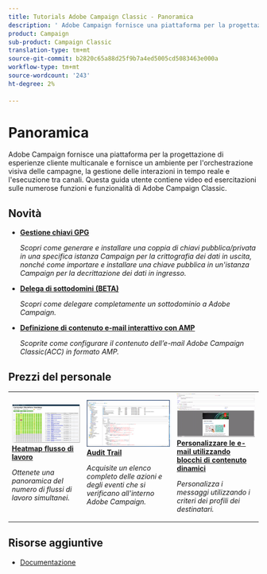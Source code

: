 ```yaml
---
title: Tutorials Adobe Campaign Classic - Panoramica
description: ' Adobe Campaign fornisce una piattaforma per la progettazione di esperienze cliente multicanale e fornisce un ambiente per l''orchestrazione visiva delle campagne, la gestione delle interazioni in tempo reale e l''esecuzione tra canali. Questa guida utente contiene video ed esercitazioni sulle numerose funzioni e funzionalità di  Adobe Campaign Standard.'
product: Campaign
sub-product: Campaign Classic
translation-type: tm+mt
source-git-commit: b2820c65a88d25f9b7a4ed5005cd5083463e000a
workflow-type: tm+mt
source-wordcount: '243'
ht-degree: 2%

---
```



# Panoramica

 Adobe Campaign fornisce una piattaforma per la progettazione di esperienze cliente multicanale e fornisce un ambiente per l&#39;orchestrazione visiva delle campagne, la gestione delle interazioni in tempo reale e l&#39;esecuzione tra canali. Questa guida utente contiene video ed esercitazioni sulle numerose funzioni e funzionalità di Adobe Campaign Classic.

## Novità

* **[Gestione chiavi GPG](/help/acc/monitoring-campaign-classic/control-panel/gpg-key-management/gpg-key-management-overview.md)**

   *Scopri come generare e installare una coppia di chiavi pubblica/privata in una specifica istanza Campaign per la crittografia dei dati in uscita, nonché come importare e installare una chiave pubblica in un&#39;istanza Campaign per la decrittazione dei dati in ingresso.*

* **[Delega di sottodomini (BETA)](/help/acc/monitoring-campaign-classic/control-panel/subdomain-delegation.md)**

   *Scopri come delegare completamente un sottodominio a  Adobe Campaign.*

* **[Definizione di contenuto e-mail interattivo con AMP](/help/acc/sending-messages/email-channel/defining-interactive-email-content-with-amp.md)**

   *Scoprite come configurare il contenuto dell’e-mail Adobe Campaign Classic(ACC) in formato AMP.*

## Prezzi del personale

<table>
<tr>
  <td>
    <a href="./monitoring-campaign-classic/workflow-heatmap.md">
      <img alt="Heatmap del flusso di lavoro (video)" src="./assets/workflow-heatmap.png"/>
    </a>
    <div>
      <a href="./monitoring-campaign-classic/workflow-heatmap.md">
    <strong>Heatmap flusso di lavoro</strong>
    </a>
    </div>
    <p>
    <em>Ottenete una panoramica del numero di flussi di lavoro simultanei.</em>
    <p>
  </td>
   <td>
    <a href="./monitoring-campaign-classic/audit-trail.md">
      <img alt="Audit Trail (video)" src="./assets/acc-audit-trail.png" />
    </a>
    <div>
      <a href="./monitoring-campaign-classic/audit-trail.md">
    <strong>Audit Trail</strong>
    </a>
    </div>
    <p>
    <em>Acquisite un elenco completo delle azioni e degli eventi che si verificano all'interno  Adobe Campaign.</em>
    <p>
  </td>
  <td>
    <a href="./sending-messages/email-channel/personalization-with-dynamic-content-blocks.md">
      <img alt="Personalizzare le e-mail mediante blocchi di contenuto dinamici (video)" src="./assets/ACC-Personalization.png" />
    </a>
    <div>
      <a href="./sending-messages/email-channel/personalization-with-dynamic-content-blocks.md">
    <strong>Personalizzare le e-mail utilizzando blocchi di contenuto dinamici</strong>
    </a>
    </div>
    <p>
    <em>Personalizza i messaggi utilizzando i criteri dei profili dei destinatari. </em>
    <p>
  </td>
</tr>
</table>

## Risorse aggiuntive

* [Documentazione](https://docs.campaign.adobe.com/doc/AC/en/PTF_Starting_with_Adobe_Campaign_About_Adobe_Campaign_Classic.html)
